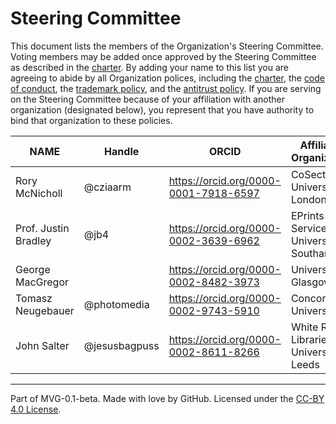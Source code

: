# Steering Committee

This document lists the members of the Organization's Steering Committee. Voting members may be added once approved by the Steering Committee as described in the [charter](./CHARTER.md). By adding your name to this list you are agreeing to abide by all Organization polices, including the [charter](./CHARTER.md), the [code of conduct](./CODE-OF-CONDUCT.md), the [trademark policy](./TRADEMARKS.md), and the [antitrust policy](./ANTITRUST.md). If you are serving on the Steering Committee because of your affiliation with another organization (designated below), you represent that you have authority to bind that organization to these policies.

| **NAME** | **Handle** | **ORCID** | **Affiliated Organization** | **ROR** |
| --- | --- | --- | --- | --- |
| Rory McNicholl | @cziaarm | https://orcid.org/0000-0001-7918-6597 | CoSector, University of London | https://ror.org/04cw6st05 |
| Prof. Justin Bradley | @jb4 | https://orcid.org/0000-0002-3639-6962 | EPrints Services, University of Southampton |  https://ror.org/01ryk1543 |
| George MacGregor |  | https://orcid.org/0000-0002-8482-3973 | University of Glasgow |  https://ror.org/00vtgdb53 |
| Tomasz Neugebauer | @photomedia | https://orcid.org/0000-0002-9743-5910 | Concordia University | https://ror.org/0420zvk78 |
| John Salter | @jesusbagpuss | https://orcid.org/0000-0002-8611-8266 | White Rose Libraries / University of Leeds | https://ror.org/024mrxd33 |

---
Part of MVG-0.1-beta.
Made with love by GitHub. Licensed under the [CC-BY 4.0 License](https://creativecommons.org/licenses/by/4.0/).
